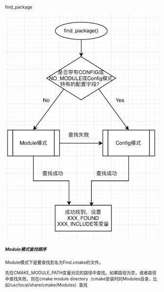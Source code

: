find_package

![img](image/a1a133f7-7ba1-4cd5-b00f-5da21b92884c.png)



##### **Module模式查找顺序**

Module模式下是要查找到名为Find.cmake的文件。

先在CMAKE_MODULE_PATH变量对应的路径中查找。如果路径为空，或者路径中查找失败，则在cmake module directory（cmake安装时的Modules目录，比如/usr/local/share/cmake/Modules）查找

